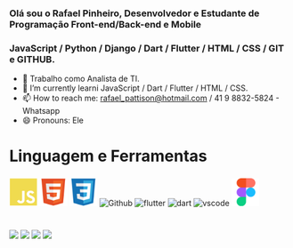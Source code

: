 ###  Olá sou o Rafael Pinheiro,  Desenvolvedor e Estudante de Programação Front-end/Back-end e Mobile
###  JavaScript / Python / Django / Dart / Flutter / HTML / CSS / GIT e GITHUB.
- 🔭  Trabalho como Analista de TI.
- 🌱 I’m currently learni JavaScript / Dart / Flutter / HTML / CSS.
- 📫 How to reach me:  rafael_pattison@hotmail.com / 41 9 8832-5824 - Whatsapp
- 😄 Pronouns:  Ele
<h1 justify-content: flex-start>Linguagem e Ferramentas &nbsp;&nbsp;&nbsp;&nbsp;&nbsp;&nbsp;&nbsp;&nbsp;
 
 ###

 <div justify-content: flex-start style="display: inline_block">
        <img src="https://raw.githubusercontent.com/devicons/devicon/master/icons/javascript/javascript-plain.svg"alt="Rafa-Js" height="50" width="50">
        <img src="https://raw.githubusercontent.com/devicons/devicon/master/icons/html5/html5-original.svg"alt="Rafa-HTML" height="50" width="50">
        <img src="https://raw.githubusercontent.com/devicons/devicon/master/icons/css3/css3-original.svg"alt="Rafa-CSS"height="50" width="50">
        <img src="https://img.icons8.com/color/48/000000/git.png"alt="Github" width="50" height="50">
        <img src="https://cdn.jsdelivr.net/gh/devicons/devicon/icons/flutter/flutter-original.svg" alt="flutter" width="50" height="50">
        <img src="https://cdn.jsdelivr.net/gh/devicons/devicon/icons/dart/dart-original.svg" alt="dart" width="50" height="50">
        <img src="https://cdn.jsdelivr.net/gh/devicons/devicon/icons/vscode/vscode-original.svg" alt="vscode" width="50" height="50">
        <img src="https://raw.githubusercontent.com/devicons/devicon/master/icons/figma/figma-original.svg" alt="javascript" width="50" height="50">
 </div>

#

<div justify-content: flex-start style="display: inline_block"> 
   
  <a href="https://www.instagram.com/_rafa.el_lira_/" target="_blank"><img src="https://img.shields.io/badge/-Instagram-%23E4405F?style=for-the-badge&logo=instagram&logoColor=white" target="_blank"></a>
 <a href="https://discord.gg/USp4pAgTF4" target="_blank"><img src="https://img.shields.io/badge/Discord-7289DA?style=for-the-badge&logo=discord&logoColor=white" target="_blank"></a> 
  <a href = "mailto:rafael_pattison@hotmail.com"><img src="https://img.shields.io/badge/-Gmail-%23333?style=for-the-badge&logo=gmail&logoColor=white" target="_blank"></a>
  <a href="https://www.linkedin.com/in/rafael-lira-b4529b62/" target="_blank"><img src="https://img.shields.io/badge/-LinkedIn-%230077B5?style=for-the-badge&logo=linkedin&logoColor=white" target="_blank"></a> 
  
</div>
